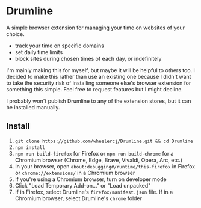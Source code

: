 # Drumline

A simple browser extension for managing your time on websites of your choice.

- track your time on specific domains
- set daily time limits
- block sites during chosen times of each day, or indefinitely

I'm mainly making this for myself, but maybe it will be helpful to others too. I decided to make this rather than use an existing one because I didn't want to take the security risk of installing someone else's browser extension for something this simple. Feel free to request features but I might decline.

I probably won't publish Drumline to any of the extension stores, but it can be installed manually.

## Install

1. `git clone https://github.com/wheelercj/Drumline.git && cd Drumline`
2. `npm install`
3. `npm run build-firefox` for Firefox or `npm run build-chrome` for a Chromium browser (Chrome, Edge, Brave, Vivaldi, Opera, Arc, etc.)
4. In your browser, open `about:debugging#/runtime/this-firefox` in Firefox or `chrome://extensions/` in a Chromium browser
5. If you're using a Chromium browser, turn on developer mode
6. Click "Load Temporary Add-on..." or "Load unpacked"
7. If in Firefox, select Drumline's `firefox/manifest.json` file. If in a Chromium browser, select Drumline's `chrome` folder
